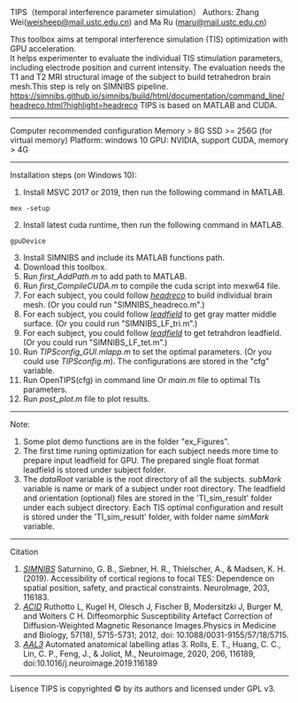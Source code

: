 TIPS（temporal interference parameter simulation）
Authors: Zhang Wei(weisheep@mail.ustc.edu.cn) and Ma Ru (maru@mail.ustc.edu.cn)

This toolbox aims at temporal interference simulation (TIS) optimization with GPU acceleration.   
It helps experimenter to evaluate the individual TIS stimulation parameters, including electrode position and current intensity.
The evaluation needs the T1 and T2 MRI structural image of the subject to build tetrahedron brain mesh.This step is rely on SIMNIBS pipeline. 
    https://simnibs.github.io/simnibs/build/html/documentation/command_line/headreco.html?highlight=headreco
TIPS is based on MATLAB and CUDA. 
****
Computer recommended configuration
Memory > 8G 
SSD >= 256G (for virtual memory)
Platform: windows 10
GPU: NVIDIA, support CUDA, memory > 4G 
****
Installation steps (on Windows 10):
1. Install MSVC 2017 or 2019, then run the following command in MATLAB.
```
mex -setup
```
2. Install latest cuda runtime, then run the following command in MATLAB.

```
gpuDevice
```
3. Install SIMNIBS and include its MATLAB functions path. 
4. Download this toolbox. 
5. Run _first_AddPath.m_ to add path to MATLAB.
6. Run _first_CompileCUDA.m_ to compile the cuda script into mexw64 file.
7. For each subject, you could follow [_headreco_](https://simnibs.github.io/simnibs/build/html/documentation/command_line/headreco.html?highlight=headreco) to build individual brain mesh. 
    (Or you could run "SIMNIBS_headreco.m".)
8. For each subject, you could follow [_leadfield_](https://simnibs.github.io/simnibs/build/html/documentation/sim_struct/tdcsleadfield.html#tdcsleadfield-doc) to get gray matter middle surface.
    (Or you could run "SIMNIBS_LF_tri.m".)
9. For each subject, you could follow [_leadfield_](https://simnibs.github.io/simnibs/build/html/documentation/sim_struct/tdcsleadfield.html#tdcsleadfield-doc) to get tetrahdron leadfield.
    (Or you could run "SIMNIBS_LF_tet.m".) 
10. Run _TIPSconfig_GUI.mlapp.m_ to set the optimal parameters. (Or you could use _TIPSconfig.m_). The configurations are stored in the "cfg" variable.
11. Run OpenTIPS(cfg) in command line Or _main.m_ file to optimal TIs parameters.
12. Run  _post_plot.m_ file to plot results.
****
Note:
1. Some plot demo functions are in the folder "ex_Figures".
2. The first time runing optimization for each subject needs more time to prepare input leadfield for GPU. The prepared single float format leadfield is stored under subject folder.
3. The _dataRoot_ variable is the root directory of all the subjects. _subMark_ variable is name or mark of a subject under root directory. The leadfield and orientation (optional) files are stored in the 'TI_sim_result' folder under each subject directory.
Each TIS optimal configuration and result is stored under the 'TI_sim_result' folder, with folder name _simMark_ variable.
****
Citation
1. [_SIMNIBS_](https://simnibs.github.io/simnibs/build/html/index.html)
Saturnino, G. B., Siebner, H. R., Thielscher, A., & Madsen, K. H. (2019). Accessibility of cortical regions to focal TES: Dependence on spatial position, safety, and practical constraints. NeuroImage, 203, 116183.
2. [_ACID_](http://www.diffusiontools.com/index.html)
Ruthotto L, Kugel H, Olesch J, Fischer B, Modersitzki J, Burger M, and Wolters C H. Diffeomorphic Susceptibility Artefact Correction of Diffusion-Weighted Magnetic Resonance Images.Physics in Medicine and Biology, 57(18), 5715-5731; 2012, doi: 10.1088/0031-9155/57/18/5715.
3. [_AAL3_](https://www.gin.cnrs.fr/en/tools/aal/)
Automated anatomical labelling atlas 3. Rolls, E. T., Huang, C. C., Lin, C. P., Feng, J., & Joliot, M., Neuroimage, 2020, 206, 116189, doi:10.1016/j.neuroimage.2019.116189
****
Lisence
TIPS is copyrighted © by its authors and licensed under GPL v3.

